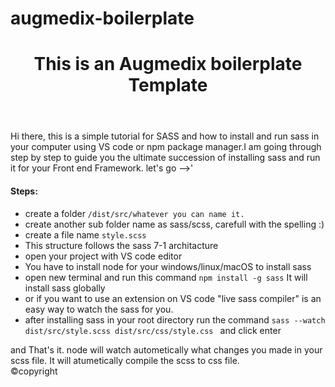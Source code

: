 # augmedix-boilerplate

<!DOCTYPE html>
<html lang="en">
<head>
<meta charset="UTF-8">
<meta http-equiv="X-UA-Compatible" content="IE=edge">
 <meta name="viewport" content="width=device-width, initial-scale=1.0">

 <link rel="stylesheet" href="css/style.css">
</head>
<body class="home-page">
    <div class="container">
    <header>
        <h1 class="primary-header">
            This is an Augmedix boilerplate Template
        </h1>
    </header>
    <main>
       <p> Hi there, this is a simple tutorial for SASS and how to install and run sass in your computer using VS code or npm package manager.I am going through step by step to guide you the ultimate succession of installing sass and run it for your Front end Framework. let's go -->'</p>
       <h4>Steps:</h4>

 <ul>
 <li>create a folder <code class="background">/dist/src/whatever you can name it.</code></li>
<li>create another sub folder name as sass/scss, carefull with the spelling :)</li>
<li>create a file name <code class="background">style.scss</code></li>
<li>This structure follows the sass 7-1 architacture</li>
<li>open your project with VS code editor</li>
<li>You have to install node for your windows/linux/macOS to install sass </li>
<li>open new terminal and run  this command <code class="background">npm install -g sass</code> It will install sass globally</li>
<li>or if you want to use an extension on VS code "live sass compiler" is an easy way to watch the sass for you. </li>
<li>after installing sass in your root directory run the command <code class="background">sass --watch dist/src/style.scss dist/src/css/style.css </code> and click enter</li>
</ul>
and That's it. node will watch autometically what changes you made in your scss file. It will atumetically compile the scss to css file.

</main>

<footer class="copyright">&copy;copyright</footer>
    </div>
</body>
</html>
